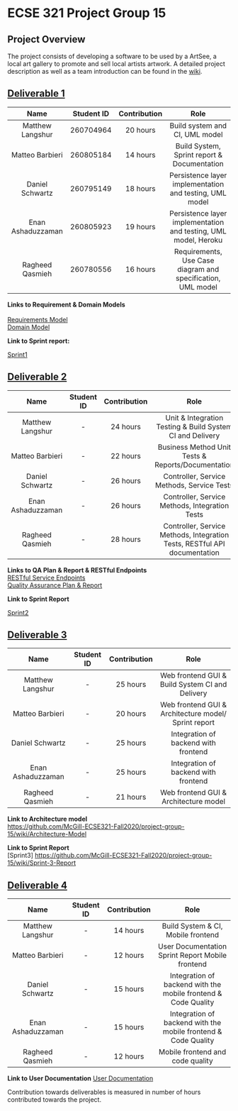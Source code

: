 # ECSE 321 Project Group 15

## Project Overview
The project consists of developing a software to be used by a ArtSee, a local art gallery to promote and sell local artists artwork. A detailed
project description as well as a team introduction can be found in the [wiki](https://github.com/McGill-ECSE321-Fall2020/project-group-15/wiki).




## [Deliverable 1](https://github.com/McGill-ECSE321-Fall2020/project-group-15/wiki/Sprint-1-Report)
|        Name       | Student ID | Contribution | Role                       | 
|:-----------------:|:----------:|:------------:|:--------------------------:|
|  Matthew Langshur |  260704964 |  20 hours    | Build system and CI, UML model|
|  Matteo Barbieri  |  260805184 |  14 hours    | Build System, Sprint report & Documentation|
|  Daniel Schwartz  |  260795149 |  18 hours    | Persistence layer implementation and testing, UML model|
| Enan Ashaduzzaman |  260805923 |  19 hours    | Persistence layer implementation and testing, UML model, Heroku|
|  Ragheed Qasmieh  |  260780556 |  16  hours   | Requirements, Use Case diagram and specification, UML model|

**Links to Requirement & Domain Models**<br></br>
[Requirements Model](https://github.com/McGill-ECSE321-Fall2020/project-group-15/wiki/Requirements-Model)<br>
[Domain Model](https://github.com/McGill-ECSE321-Fall2020/project-group-15/wiki/Domain-Model)


**Link to Sprint report:**

[Sprint1](https://github.com/McGill-ECSE321-Fall2020/project-group-15/wiki/Sprint-1-Report)

## [Deliverable 2](https://github.com/McGill-ECSE321-Fall2020/project-group-15/wiki/Sprint-2-Report)
|        Name       | Student ID | Contribution | Role                       | 
|:-----------------:|:----------:|:------------:|:--------------------------:|
|  Matthew Langshur |  - |   24 hours   |Unit & Integration Testing & Build System CI and Delivery|
|  Matteo Barbieri  |  - |   22 hours   |Business Method Unit Tests & Reports/Documentation|
|  Daniel Schwartz  |  - |   26 hours   |Controller, Service Methods, Service Tests|
| Enan Ashaduzzaman |  - |   26 hours   |Controller, Service Methods, Integration Tests|
|  Ragheed Qasmieh  |  - |   28 hours   |Controller, Service Methods, Integration Tests, RESTful API documentation|

**Links to QA Plan & Report & RESTful Endpoints**<br>
[RESTful Service Endpoints](https://github.com/McGill-ECSE321-Fall2020/project-group-15/wiki/RESTful-Service-Endpoints)<br>
[Quality Assurance Plan & Report](https://github.com/McGill-ECSE321-Fall2020/project-group-15/wiki/Quality-Assurance-Plan-&-Report)

**Link to Sprint Report**

[Sprint2](https://github.com/McGill-ECSE321-Fall2020/project-group-15/wiki/Sprint-2-Report)

## [Deliverable 3](https://github.com/McGill-ECSE321-Fall2020/project-group-15/wiki/Sprint-3-Report)
|        Name       | Student ID | Contribution | Role                       | 
|:-----------------:|:----------:|:------------:|:--------------------------:|
|  Matthew Langshur |  - |  25 hours    | Web frontend GUI & Build System CI and Delivery |
|  Matteo Barbieri  |  - |  20 hours    | Web frontend GUI & Architecture model/ Sprint report|
|  Daniel Schwartz  |  - |  25 hours    | Integration of backend with frontend|
| Enan Ashaduzzaman |  - |  25 hours    | Integration of backend with frontend|
|  Ragheed Qasmieh  |  - |  21 hours    | Web frontend GUI & Architecture model|

**Link to Architecture model**<br>
https://github.com/McGill-ECSE321-Fall2020/project-group-15/wiki/Architecture-Model

**Link to Sprint Report**<br>
[Sprint3] https://github.com/McGill-ECSE321-Fall2020/project-group-15/wiki/Sprint-3-Report

## [Deliverable 4](https://github.com/McGill-ECSE321-Fall2020/project-group-15/wiki/Sprint-4-Report)
|        Name       | Student ID | Contribution | Role                       | 
|:-----------------:|:----------:|:------------:|:--------------------------:|
|  Matthew Langshur |  - |   14 hours   | Build System & CI, Mobile frontend|
|  Matteo Barbieri  |  - |   12 hours   | User Documentation Sprint Report Mobile frontend|
|  Daniel Schwartz  |  - |   15 hours   | Integration of backend with the mobile frontend & Code Quality|
| Enan Ashaduzzaman |  - |   15 hours   | Integration of backend with the mobile frontend & Code Quality|
|  Ragheed Qasmieh  |  - |   12 hours   | Mobile frontend and code quality|

**Link to User Documentation**
[User Documentation](https://github.com/McGill-ECSE321-Fall2020/project-group-15/wiki/User-Documentation)

Contribution towards deliverables is measured in number of hours contributed towards the project. 
